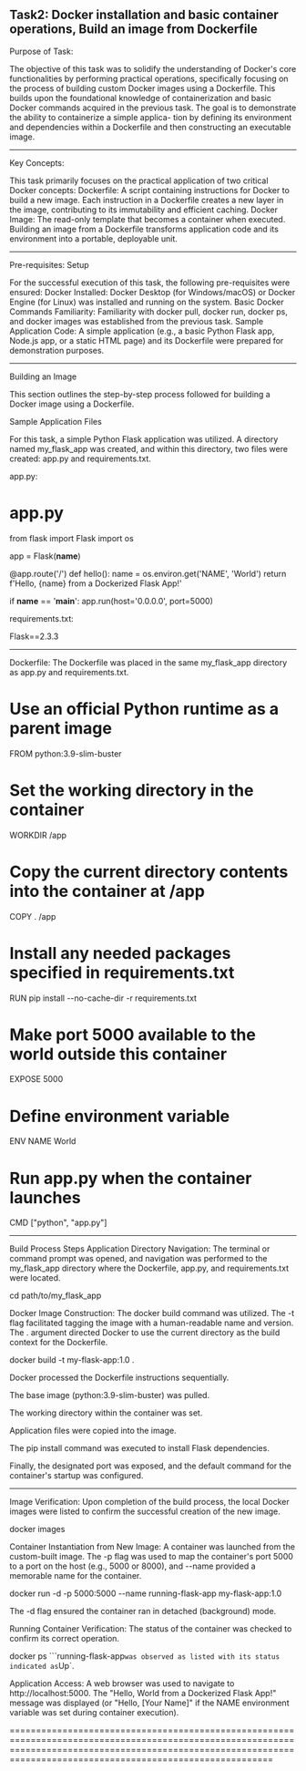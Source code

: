 Task2: Docker installation and basic container operations, Build an image from Dockerfile
---------------------------------------------------------------------------------------------------------------------------------------------------------------
Purpose of Task:

The objective of this task was to solidify the understanding of Docker's core functionalities by performing practical operations, specifically focusing on the process of building custom Docker images using
a Dockerfile. This builds upon the foundational knowledge of containerization and basic Docker commands acquired in the previous task. The goal is to demonstrate the ability to containerize a simple applica-
tion by defining its environment and dependencies within a Dockerfile and then constructing an executable image.

----------------------------------------------------------------------------------------------------------------------------------------------------------------
Key Concepts:

This task primarily focuses on the practical application of two critical Docker concepts:
Dockerfile: A script containing instructions for Docker to build a new image. Each instruction in a Dockerfile creates a new layer in the image, contributing to its immutability and efficient caching.
Docker Image: The read-only template that becomes a container when executed. Building an image from a Dockerfile transforms application code and its environment into a portable, deployable unit.

----------------------------------------------------------------------------------------------------------------------------------------------------------------
Pre-requisites: Setup

For the successful execution of this task, the following pre-requisites were ensured:
Docker Installed: Docker Desktop (for Windows/macOS) or Docker Engine (for Linux) was installed and running on the system.
Basic Docker Commands Familiarity: Familiarity with docker pull, docker run, docker ps, and docker images was established from the previous task.
Sample Application Code: A simple application (e.g., a basic Python Flask app, Node.js app, or a static HTML page) and its Dockerfile were prepared for demonstration purposes.

----------------------------------------------------------------------------------------------------------------------------------------------------------------
Building an Image

This section outlines the step-by-step process followed for building a Docker image using a Dockerfile.

Sample Application Files

For this task, a simple Python Flask application was utilized. A directory named my_flask_app was created, and within this directory, two files were created: app.py and requirements.txt.

app.py:

# app.py
from flask import Flask
import os

app = Flask(__name__)

@app.route('/')
def hello():
    name = os.environ.get('NAME', 'World')
    return f'Hello, {name} from a Dockerized Flask App!'

if __name__ == '__main__':
    app.run(host='0.0.0.0', port=5000)

requirements.txt:

Flask==2.3.3

----------------------------------------------------------------------------------------------------------------------------------------------------------------
Dockerfile:
The Dockerfile was placed in the same my_flask_app directory as app.py and requirements.txt.

# Use an official Python runtime as a parent image
FROM python:3.9-slim-buster

# Set the working directory in the container
WORKDIR /app

# Copy the current directory contents into the container at /app
COPY . /app

# Install any needed packages specified in requirements.txt
RUN pip install --no-cache-dir -r requirements.txt

# Make port 5000 available to the world outside this container
EXPOSE 5000

# Define environment variable
ENV NAME World

# Run app.py when the container launches
CMD ["python", "app.py"]

----------------------------------------------------------------------------------------------------------------------------------------------------------------
Build Process Steps
Application Directory Navigation:
The terminal or command prompt was opened, and navigation was performed to the my_flask_app directory where the Dockerfile, app.py, and requirements.txt were located.

cd path/to/my_flask_app

Docker Image Construction:
The docker build command was utilized. The -t flag facilitated tagging the image with a human-readable name and version. The . argument directed Docker to use the current directory as the build context for
the Dockerfile.

docker build -t my-flask-app:1.0 .

Docker processed the Dockerfile instructions sequentially.

The base image (python:3.9-slim-buster) was pulled.

The working directory within the container was set.

Application files were copied into the image.

The pip install command was executed to install Flask dependencies.

Finally, the designated port was exposed, and the default command for the container's startup was configured.

----------------------------------------------------------------------------------------------------------------------------------------------------------------
Image Verification:
Upon completion of the build process, the local Docker images were listed to confirm the successful creation of the new image.

docker images

Container Instantiation from New Image:
A container was launched from the custom-built image. The -p flag was used to map the container's port 5000 to a port on the host (e.g., 5000 or 8000), and --name provided a memorable name for the container.

docker run -d -p 5000:5000 --name running-flask-app my-flask-app:1.0

The -d flag ensured the container ran in detached (background) mode.

Running Container Verification:
The status of the container was checked to confirm its correct operation.

docker ps
```running-flask-app` was observed as listed with its status indicated as `Up`.

Application Access:
A web browser was used to navigate to http://localhost:5000. The "Hello, World from a Dockerized Flask App!" message was displayed (or "Hello, [Your Name]" if the NAME environment variable was set during 
container execution).

====================================================================================================================================================================================================================




